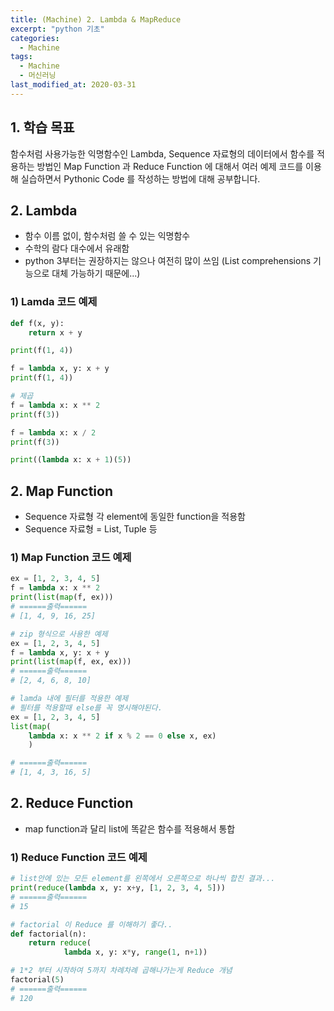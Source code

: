 ```yaml
---
title: (Machine) 2. Lambda & MapReduce
excerpt: "python 기초"
categories:
  - Machine
tags:
  - Machine
  - 머신러닝
last_modified_at: 2020-03-31
---
```

## 1. 학습 목표
함수처럼 사용가능한 익명함수인 Lambda, Sequence 자료형의 데이터에서 함수를 적용하는 방법인 Map Function 과
Reduce Function 에 대해서 여러 예제 코드를 이용해 실습하면서 Pythonic Code 를 작성하는 방법에 대해 공부합니다.

## 2. Lambda
- 함수 이름 없이, 함수처럼 쓸 수 있는 익명함수
- 수학의 람다 대수에서 유래함
- python 3부터는 권장하지는 않으나 여전히 많이 쓰임
(List comprehensions 기능으로 대체 가능하기 때문에...)

### 1) Lamda 코드 예제
~~~python
def f(x, y):
    return x + y

print(f(1, 4))

f = lambda x, y: x + y
print(f(1, 4))

# 제곱
f = lambda x: x ** 2
print(f(3))

f = lambda x: x / 2
print(f(3))

print((lambda x: x + 1)(5))
~~~

## 2. Map Function
- Sequence 자료형 각 element에 동일한 function을 적용함
- Sequence 자료형 = List, Tuple 등

### 1) Map Function 코드 예제
~~~python
ex = [1, 2, 3, 4, 5]
f = lambda x: x ** 2
print(list(map(f, ex)))
# ======출력======
# [1, 4, 9, 16, 25]
~~~

~~~python
# zip 형식으로 사용한 예제
ex = [1, 2, 3, 4, 5]
f = lambda x, y: x + y
print(list(map(f, ex, ex)))
# ======출력======
# [2, 4, 6, 8, 10]
~~~
~~~python
# lamda 내에 필터를 적용한 예제
# 필터를 적용할때 else를 꼭 명시해야된다.
ex = [1, 2, 3, 4, 5]
list(map(
    lambda x: x ** 2 if x % 2 == 0 else x, ex)
    )

# ======출력======
# [1, 4, 3, 16, 5]
~~~

## 2. Reduce Function
- map function과 달리 list에 똑같은 함수를 적용해서 통합

### 1) Reduce Function 코드 예제
~~~python
# list안에 있는 모든 element를 왼쪽에서 오른쪽으로 하나씩 합친 결과...
print(reduce(lambda x, y: x+y, [1, 2, 3, 4, 5]))
# ======출력======
# 15
~~~

~~~python
# factorial 이 Reduce 를 이해하기 좋다..
def factorial(n):
    return reduce(
            lambda x, y: x*y, range(1, n+1))

# 1*2 부터 시작하여 5까지 차례차례 곱해나가는게 Reduce 개념
factorial(5)
# ======출력======
# 120
~~~